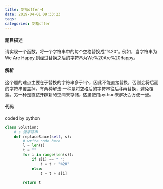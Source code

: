 ```yaml
---
title: 剑指offer-4
date: 2019-04-01 09:33:23
tags: 
categories: 剑指offer
---
```


#### 题目描述

请实现一个函数，将一个字符串中的每个空格替换成“%20”。例如，当字符串为We Are Happy.则经过替换之后的字符串为We%20Are%20Happy。

<!-- more -->

#### 解析

这个题的难点主要在于替换的字符串多于1个，因此不能直接替换，否则会将后面的字符串覆盖掉。有两种解法:一种是将空格后的字符串往后移再替换，避免覆盖。另一种是直接开辟新的空间来存储，这里使用python来解决会方便一些。

#### 代码

coded by python

```python
class Solution:
    # s 源字符串
    def replaceSpace(self, s):
        # write code here
        l = len(s)
        t = ""
        for i in range(len(s)):
            if s[i] == " ":
                t = t + "%20"
            else:
                t = t + s[i]
         
        return t
```


